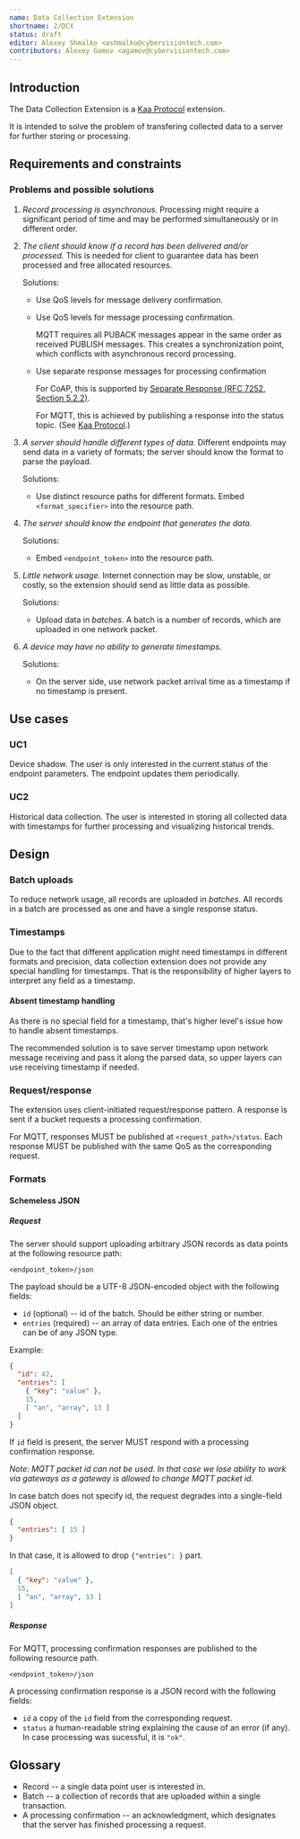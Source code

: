 ```yaml
---
name: Data Collection Extension
shortname: 2/DCX
status: draft
editor: Alexey Shmalko <ashmalko@cybervisiontech.com>
contributors: Alexey Gamov <agamov@cybervisiontech.com>
---
```


## Introduction

The Data Collection Extension is a [Kaa Protocol](/0001-kaa-protocol/README.md) extension.

It is intended to solve the problem of transfering collected data to a server for further storing or processing.

## Requirements and constraints
### Problems and possible solutions

1. _Record processing is asynchronous._ Processing might require a significant period of time and may be performed simultaneously or in different order.

2. _The client should know if a record has been delivered and/or processed._ This is needed for client to guarantee data has been processed and free allocated resources.

   Solutions:
   - Use QoS levels for message delivery confirmation.
   - Use QoS levels for message processing confirmation.

     MQTT requires all PUBACK messages appear in the same order as received PUBLISH messages. This creates a synchronization point, which conflicts with asynchronous record processing.
   - Use separate response messages for processing confirmation

     For CoAP, this is supported by [Separate Response (RFC 7252, Section 5.2.2)](https://tools.ietf.org/html/rfc7252#section-5.2.2).

     For MQTT, this is achieved by publishing a response into the status topic. (See [Kaa Protocol](/0001-kaa-protocol/README.md).)

3. _A server should handle different types of data._ Different endpoints may send data in a variety of formats; the server should know the format to parse the payload.

   Solutions:
   - Use distinct resource paths for different formats. Embed `<format_specifier>` into the resource path.

4. _The server should know the endpoint that generates the data._

   Solutions:
   - Embed `<endpoint_token>` into the resource path.

5. _Little network usage._ Internet connection may be slow, unstable, or costly, so the extension should send as little data as possible.

   Solutions:
   - Upload data in _batches_. A batch is a number of records, which are uploaded in one network packet.

6. _A device may have no ability to generate timestamps._

   Solutions:
   - On the server side, use network packet arrival time as a timestamp if no timestamp is present.

## Use cases

### UC1
Device shadow. The user is only interested in the current status of the endpoint parameters. The endpoint updates them periodically.

### UC2
Historical data collection. The user is interested in storing all collected data with timestamps for further processing and visualizing historical trends.

## Design

### Batch uploads
To reduce network usage, all records are uploaded in _batches_. All records in a batch are processed as one and have a single response status.

### Timestamps
Due to the fact that different application might need timestamps in different formats and precision, data collection extension does not provide any special handling for timestamps. That is the responsibility of higher layers to interpret any field as a timestamp.

#### Absent timestamp handling
As there is no special field for a timestamp, that's higher level's issue how to handle absent timestamps.

The recommended solution is to save server timestamp upon network message receiving and pass it along the parsed data, so upper layers can use receiving timestamp if needed.

### Request/response
The extension uses client-initiated request/response pattern. A response is sent if a bucket requests a processing confirmation.

For MQTT, responses MUST be published at `<request_path>/status`. Each response MUST be published with the same QoS as the corresponding request.

### Formats
#### Schemeless JSON
##### Request
The server should support uploading arbitrary JSON records as data points at the following resource path:
```
<endpoint_token>/json
```

The payload should be a UTF-8 JSON-encoded object with the following fields:
- `id` (optional) -- id of the batch. Should be either string or number.
- `entries` (required) -- an array of data entries. Each one of the entries can be of any JSON type.

Example:
```json
{
  "id": 42,
  "entries": [
    { "key": "value" },
    15,
    [ "an", "array", 13 ]
  ]
}
```

If `id` field is present, the server MUST respond with a processing confirmation response.

_Note: MQTT packet id can not be used. In that case we lose ability to work via gateways as a gateway is allowed to change MQTT packet id._

In case batch does not specify id, the request degrades into a single-field JSON object.

```json
{
  "entries": [ 15 ]
}
```

In that case, it is allowed to drop `{"entries": }` part.
```json
[
  { "key": "value" },
  15,
  [ "an", "array", 13 ]
]
```

##### Response

For MQTT, processing confirmation responses are published to the following resource path.
```
<endpoint_token>/json
```

A processing confirmation response is a JSON record with the following fields:
- `id` a copy of the `id` field from the corresponding request.
- `status` a human-readable string explaining the cause of an error (if any). In case processing was sucessful, it is `"ok"`.

## Glossary

- Record -- a single data point user is interested in.
- Batch -- a collection of records that are uploaded within a single transaction.
- A processing confirmation -- an acknowledgment, which designates that the server has finished processing a request.

